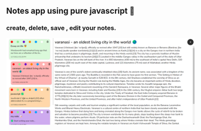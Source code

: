 ## Notes app using pure javascript 📝

### create, delete, save , edit your notes.

<img src="./notes-app.png">
